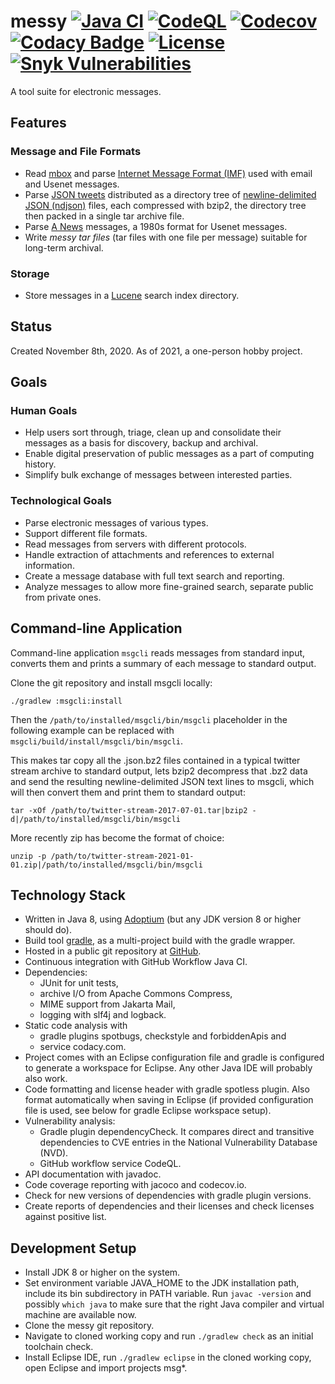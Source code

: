 # messy [![Java CI](https://github.com/marco-schmidt/messy/workflows/Java%20CI/badge.svg)](https://github.com/marco-schmidt/messy/actions?query=workflow%3A%22Java+CI%22)  [![CodeQL](https://github.com/marco-schmidt/messy/workflows/CodeQL/badge.svg)](https://github.com/marco-schmidt/messy/actions?query=workflow%3ACodeQL) [![Codecov](https://codecov.io/gh/marco-schmidt/messy/branch/master/graphs/badge.svg?branch=master)](https://codecov.io/gh/marco-schmidt/messy) [![Codacy Badge](https://app.codacy.com/project/badge/Grade/ca8ac2c8c93748b5a6f659de8189294e)](https://www.codacy.com/gh/marco-schmidt/messy/dashboard?utm_source=github.com&amp;utm_medium=referral&amp;utm_content=marco-schmidt/messy&amp;utm_campaign=Badge_Grade) [![License](https://img.shields.io/badge/License-Apache%202.0-blue.svg)](https://opensource.org/licenses/Apache-2.0) [![Snyk Vulnerabilities](https://snyk.io/test/github/marco-schmidt/messy/badge.svg?targetFile=build.gradle)](https://snyk.io/test/github/marco-schmidt/messy?targetFile=build.gradle)

A tool suite for electronic messages.

## Features

### Message and File Formats

* Read [mbox](https://en.wikipedia.org/wiki/Mbox) and parse [Internet Message Format (IMF)](https://en.wikipedia.org/wiki/Email#Message_format) used with email and Usenet messages.
* Parse [JSON tweets](https://developer.twitter.com/en/docs/twitter-api/v1/data-dictionary/overview) distributed as a directory tree of [newline-delimited JSON (ndjson)](http://ndjson.org/) files, each compressed with bzip2, the directory tree then packed in a single tar archive file.
* Parse [A News](https://en.wikipedia.org/wiki/A_News) messages, a 1980s format for Usenet messages.
* Write *messy tar files* (tar files with one file per message) suitable for long-term archival.

### Storage

* Store messages in a [Lucene](https://lucene.apache.org/) search index directory.

## Status

Created November 8th, 2020.
As of 2021, a one-person hobby project.

## Goals

### Human Goals

* Help users sort through, triage, clean up and consolidate their messages as a basis for discovery, backup and archival.
* Enable digital preservation of public messages as a part of computing history.
* Simplify bulk exchange of messages between interested parties.

### Technological Goals

* Parse electronic messages of various types.
* Support different file formats.
* Read messages from servers with different protocols.
* Handle extraction of attachments and references to external information.
* Create a message database with full text search and reporting.
* Analyze messages to allow more fine-grained search, separate public from private ones.

## Command-line Application

Command-line application ``msgcli`` reads messages from standard input, converts them and prints a summary of each message to standard output.

Clone the git repository and install msgcli locally:
```
./gradlew :msgcli:install
```
Then the ``/path/to/installed/msgcli/bin/msgcli`` placeholder in the following example can be replaced with ``msgcli/build/install/msgcli/bin/msgcli``.

This makes tar copy all the .json.bz2 files contained in a typical twitter stream archive to standard output,
lets bzip2 decompress that .bz2 data and send the resulting newline-delimited JSON text lines to msgcli, which will then convert them and print them to standard output:
```
tar -xOf /path/to/twitter-stream-2017-07-01.tar|bzip2 -d|/path/to/installed/msgcli/bin/msgcli
```
More recently zip has become the format of choice:
```
unzip -p /path/to/twitter-stream-2021-01-01.zip|/path/to/installed/msgcli/bin/msgcli
```

## Technology Stack

* Written in Java 8, using [Adoptium](https://adoptium.net) (but any JDK version 8 or higher should do).
* Build tool [gradle](https://gradle.org/), as a multi-project build with the gradle wrapper.
* Hosted in a public git repository at [GitHub](https://github.com/).
* Continuous integration with GitHub Workflow Java CI.
* Dependencies:
    * JUnit for unit tests,
    * archive I/O from Apache Commons Compress,
    * MIME support from Jakarta Mail,
    * logging with slf4j and logback.
* Static code analysis with
    * gradle plugins spotbugs, checkstyle and forbiddenApis and
    * service codacy.com.
* Project comes with an Eclipse configuration file and gradle is configured to generate a workspace for Eclipse. Any other Java IDE will probably also work.
* Code formatting and license header with gradle spotless plugin. Also format automatically when saving in Eclipse (if provided configuration file is used, see below for gradle Eclipse workspace setup).
* Vulnerability analysis:
    * Gradle plugin dependencyCheck. It compares direct and transitive dependencies to CVE entries in the National Vulnerability Database (NVD).
    * GitHub workflow service CodeQL.
* API documentation with javadoc.
* Code coverage reporting with jacoco and codecov.io.
* Check for new versions of dependencies with gradle plugin versions.
* Create reports of dependencies and their licenses and check licenses against positive list.

## Development Setup

* Install JDK 8 or higher on the system.
* Set environment variable JAVA_HOME to the JDK installation path, include its bin subdirectory in PATH variable. Run ``javac -version`` and possibly ``which java`` to make sure that the right Java compiler and virtual machine are available now.
* Clone the messy git repository.
* Navigate to cloned working copy and run ``./gradlew check`` as an initial toolchain check.
* Install Eclipse IDE, run ``./gradlew eclipse`` in the cloned working copy, open Eclipse and import projects msg*.
